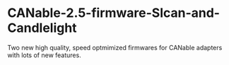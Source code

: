 # CANable-2.5-firmware-Slcan-and-Candlelight
Two new high quality, speed optmimized firmwares for CANable adapters with lots of new features.
